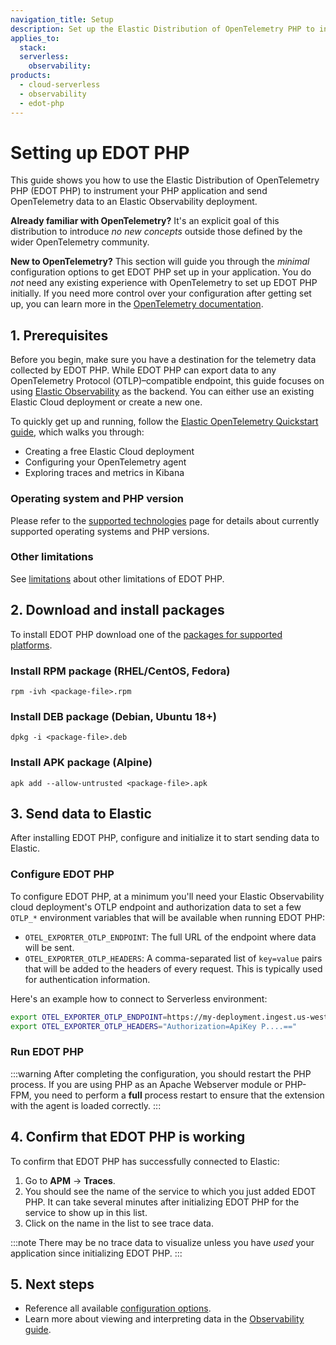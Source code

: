 ```yaml
---
navigation_title: Setup
description: Set up the Elastic Distribution of OpenTelemetry PHP to instrument your PHP application.
applies_to:
  stack:
  serverless:
    observability:
products:
  - cloud-serverless
  - observability
  - edot-php
---
```


# Setting up EDOT PHP

This guide shows you how to use the Elastic Distribution of OpenTelemetry PHP (EDOT PHP) to instrument your PHP application and send OpenTelemetry data to an Elastic Observability deployment.

**Already familiar with OpenTelemetry?** It's an explicit goal of this distribution to introduce _no new concepts_ outside those defined by the wider OpenTelemetry community.

**New to OpenTelemetry?** This section will guide you through the _minimal_ configuration options to get EDOT PHP set up in your application. You do _not_ need any existing experience with OpenTelemetry to set up EDOT PHP initially. If you need more control over your configuration after getting set up, you can learn more in the [OpenTelemetry documentation](https://opentelemetry.io/docs/languages/php/).

## 1. Prerequisites

Before you begin, make sure you have a destination for the telemetry data collected by EDOT PHP.
While EDOT PHP can export data to any OpenTelemetry Protocol (OTLP)–compatible endpoint, this guide focuses on using [Elastic Observability](https://www.elastic.co/observability) as the backend.
You can either use an existing Elastic Cloud deployment or create a new one.

To quickly get up and running, follow the [Elastic OpenTelemetry Quickstart guide](../../../quickstart/index.md), which walks you through:

- Creating a free Elastic Cloud deployment
- Configuring your OpenTelemetry agent
- Exploring traces and metrics in Kibana

### Operating system and PHP version

Please refer to the [supported technologies](../supported-technologies.md) page for details about currently supported operating systems and PHP versions.

### Other limitations
See [limitations](./limitations.md) about other limitations of EDOT PHP.

## 2. Download and install packages

To install EDOT PHP download one of the [packages for supported platforms](https://github.com/elastic/elastic-otel-php/releases/latest).

### Install RPM package (RHEL/CentOS, Fedora)

    rpm -ivh <package-file>.rpm

### Install DEB package (Debian, Ubuntu 18+)

    dpkg -i <package-file>.deb

### Install APK package (Alpine)

    apk add --allow-untrusted <package-file>.apk

## 3. Send data to Elastic

After installing EDOT PHP, configure and initialize it to start sending data to Elastic.

### Configure EDOT PHP

To configure EDOT PHP, at a minimum you'll need your Elastic Observability cloud deployment's OTLP endpoint and
authorization data to set a few `OTLP_*` environment variables that will be available when running EDOT PHP:

* `OTEL_EXPORTER_OTLP_ENDPOINT`: The full URL of the endpoint where data will be sent.
* `OTEL_EXPORTER_OTLP_HEADERS`: A comma-separated list of `key=value` pairs that will
be added to the headers of every request. This is typically used for authentication information.

Here's an example how to connect to Serverless environment:

```sh
export OTEL_EXPORTER_OTLP_ENDPOINT=https://my-deployment.ingest.us-west-2.aws.elastic.cloud:443/
export OTEL_EXPORTER_OTLP_HEADERS="Authorization=ApiKey P....=="
```

### Run EDOT PHP

:::warning
After completing the configuration, you should restart the PHP process. If you are using PHP as an Apache Webserver module or PHP-FPM, you need to perform a **full** process restart to ensure that the extension with the agent is loaded correctly.
:::

## 4. Confirm that EDOT PHP is working

To confirm that EDOT PHP has successfully connected to Elastic:

1. Go to **APM** → **Traces**.
1. You should see the name of the service to which you just added EDOT PHP. It can take several minutes after initializing EDOT PHP for the service to show up in this list.
1. Click on the name in the list to see trace data.

:::note
There may be no trace data to visualize unless you have _used_ your application since initializing EDOT PHP.
:::

## 5. Next steps

* Reference all available [configuration options](../configuration.md).
* Learn more about viewing and interpreting data in the [Observability guide](https://www.elastic.co/guide/en/observability/current/apm.html).
